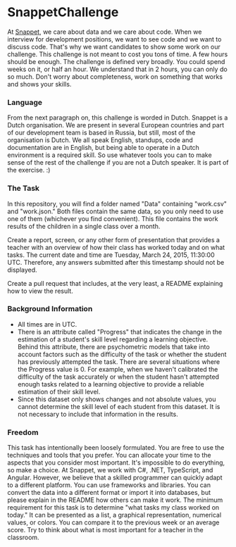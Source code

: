 # SnappetChallenge
At [Snappet](http://www.snappet.org), we care about data and we care about code. When we interview for development positions, we want to see code and we want to discuss code. That's why we want candidates to show some work on our challenge. This challenge is not meant to cost you tons of time. A few hours should be enough. The challenge is defined very broadly. You could spend weeks on it, or half an hour. We understand that in 2 hours, you can only do so much. Don't worry about completeness, work on something that works and shows your skills.

### Language
From the next paragraph on, this challenge is worded in Dutch. Snappet is a Dutch organisation. We are present in several European countries and part of our development team is based in Russia, but still, most of the organisation is Dutch. We all speak English, standups, code and documentation are in English, but being able to operate in a Dutch environment is a required skill. So use whatever tools you can to make sense of the rest of the challenge if you are not a Dutch speaker. It is part of the exercise. :)

### The Task
In this repository, you will find a folder named "Data" containing "work.csv" and "work.json." Both files contain the same data, so you only need to use one of them (whichever you find convenient). This file contains the work results of the children in a single class over a month.

Create a report, screen, or any other form of presentation that provides a teacher with an overview of how their class has worked today and on what tasks. The current date and time are Tuesday, March 24, 2015, 11:30:00 UTC. Therefore, any answers submitted after this timestamp should not be displayed.

Create a pull request that includes, at the very least, a README explaining how to view the result.

### Background Information
- All times are in UTC.
- There is an attribute called "Progress" that indicates the change in the estimation of a student's skill level regarding a learning objective. Behind this attribute, there are psychometric models that take into account factors such as the difficulty of the task or whether the student has previously attempted the task. There are several situations where the Progress value is 0. For example, when we haven't calibrated the difficulty of the task accurately or when the student hasn't attempted enough tasks related to a learning objective to provide a reliable estimation of their skill level.
- Since this dataset only shows changes and not absolute values, you cannot determine the skill level of each student from this dataset. It is not necessary to include that information in the results.

### Freedom
This task has intentionally been loosely formulated. You are free to use the techniques and tools that you prefer. You can allocate your time to the aspects that you consider most important. It's impossible to do everything, so make a choice. At Snappet, we work with C#, .NET, TypeScript, and Angular. However, we believe that a skilled programmer can quickly adapt to a different platform. You can use frameworks and libraries. You can convert the data into a different format or import it into databases, but please explain in the README how others can make it work. The minimum requirement for this task is to determine "what tasks my class worked on today." It can be presented as a list, a graphical representation, numerical values, or colors. You can compare it to the previous week or an average score. Try to think about what is most important for a teacher in the classroom.
